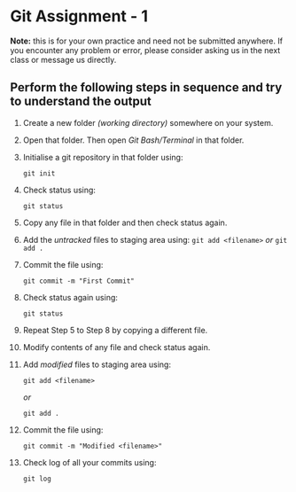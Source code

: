# Git Assignment - 1

**Note:** this is for your own practice and need not be submitted anywhere. If you encounter any problem or error, please consider asking us in the next class or message us directly.

## Perform the following steps in sequence and try to understand the output

1. Create a new folder *(working directory)* somewhere on your system.

2. Open that folder. Then open *Git Bash/Terminal* in that folder.

3. Initialise a git repository in that folder using:
    ```
    git init
    ```
4. Check status using:
    ```
    git status
    ```
5. Copy any file in that folder and then check status again.

6. Add the *untracked* files to staging area using:
	`git add <filename>` *or* `git add .`

7. Commit the file using:
	```
	git commit -m "First Commit"
	```

8. Check status again using:
	```
	git status
	```

9. Repeat Step 5 to Step 8 by copying a different file.

10. Modify contents of any file and check status again.

11. Add *modified* files to staging area using:
 	```
 	git add <filename>
 	```
 	*or*
 	```
 	git add .
 	```

12. Commit the file using:
	```
	git commit -m "Modified <filename>"
	```

13. Check log of all your commits using:
	```
	git log
	```
